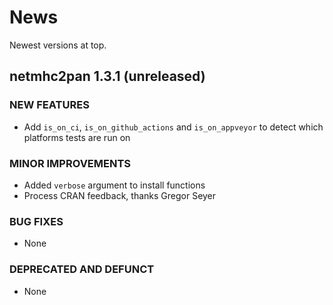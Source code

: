 # News

Newest versions at top.

## netmhc2pan 1.3.1 (unreleased)

### NEW FEATURES

  * Add `is_on_ci`, `is_on_github_actions` and `is_on_appveyor`
    to detect which platforms tests are run on
  
### MINOR IMPROVEMENTS

  * Added `verbose` argument to install functions
  * Process CRAN feedback, thanks Gregor Seyer

### BUG FIXES

  * None

### DEPRECATED AND DEFUNCT

  * None

